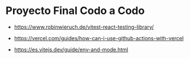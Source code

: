 # Proyecto Final Codo a Codo

- https://www.robinwieruch.de/vitest-react-testing-library/

- https://vercel.com/guides/how-can-i-use-github-actions-with-vercel

- https://es.vitejs.dev/guide/env-and-mode.html
